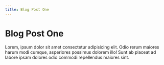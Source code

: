 ```yaml
---
title: Blog Post One
---
```


# Blog Post One

Lorem, ipsum dolor sit amet consectetur adipisicing elit. Odio rerum maiores harum modi cumque, asperiores possimus dolorem illo! Sunt ab placeat ad labore ipsam dolores odio commodi repellendus maiores sint.
